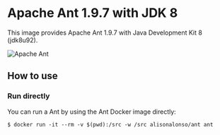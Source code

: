 # Apache Ant 1.9.7 with JDK 8

This image provides Apache Ant 1.9.7 with Java Development Kit 8 (jdk8u92).

![Apache Ant](http://ant.apache.org/images/project-logo.gif)

## How to use

### Run directly

You can run a Ant by using the Ant Docker image directly:

```
$ docker run -it --rm -v $(pwd):/src -w /src alisonalonso/ant ant
```